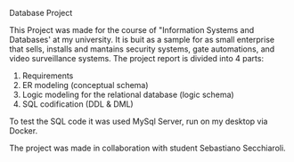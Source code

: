 Database Project

This Project was made for the course of "Information Systems and Databases' at my university. It is buit as a sample for as small enterprise that sells, installs and mantains security systems, gate automations, and video surveillance systems. The project report is divided into 4 parts:
1. Requirements
2. ER modeling (conceptual schema)
3. Logic modeling for the relational database (logic schema)
4. SQL codification (DDL & DML)

To test the SQL code it was used MySql Server, run on my desktop via Docker.

The project was made in collaboration with student Sebastiano Secchiaroli.
